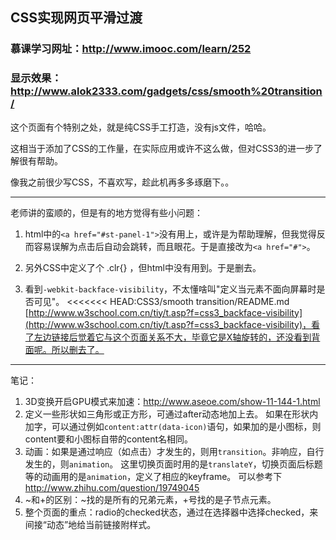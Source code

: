 
## CSS实现网页平滑过渡

### 慕课学习网址：http://www.imooc.com/learn/252

### 显示效果：http://www.alok2333.com/gadgets/css/smooth%20transition/

这个页面有个特别之处，就是纯CSS手工打造，没有js文件，哈哈。

这相当于添加了CSS的工作量，在实际应用或许不这么做，但对CSS3的进一步了解很有帮助。

像我之前很少写CSS，不喜欢写，趁此机再多多琢磨下。。

---

老师讲的蛮顺的，但是有的地方觉得有些小问题：

1. html中的`<a href="#st-panel-1">`没有用上，或许是为帮助理解，但我觉得反而容易误解为点击后自动会跳转，而且眼花。于是直接改为`<a href="#">`。

2. 另外CSS中定义了个 .clr{} ，但html中没有用到。于是删去。

3. 看到`-webkit-backface-visibility`，不太懂啥叫"定义当元素不面向屏幕时是否可见"。
<<<<<<< HEAD:CSS3/smooth transition/README.md
[http://www.w3school.com.cn/tiy/t.asp?f=css3_backface-visibility](http://www.w3school.com.cn/tiy/t.asp?f=css3_backface-visibility)，看了左边链接后觉着它与这个页面关系不大，毕竟它是X轴旋转的，还没看到背面呢。所以删去了。

---

笔记：

1. 3D变换开启GPU模式来加速：http://www.aseoe.com/show-11-144-1.html
2. 定义一些形状如三角形或正方形，可通过after动态地加上去。
如果在形状内加字，可以通过例如`content:attr(data-icon)`语句，如果加的是小图标，则content要和小图标自带的content名相同。
3. 动画：如果是通过响应（如点击）才发生的，则用`transition`。非响应，自行发生的，则`animation`。
这里切换页面时用的是`translateY`，切换页面后标题等的动画用的是`animation`，定义了相应的keyframe。
可以参考下 http://www.zhihu.com/question/19749045
4. ~和+的区别：~找的是所有的兄弟元素，+号找的是子节点元素。
5. 整个页面的重点：radio的checked状态，通过在选择器中选择checked，来间接“动态”地给当前链接附样式。


